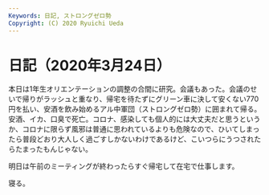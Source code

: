 ```yaml
---
Keywords: 日記, ストロングゼロ勢
Copyright: (C) 2020 Ryuichi Ueda
---
```


# 日記（2020年3月24日）

本日は1年生オリエンテーションの調整の合間に研究。会議もあった。会議のせいで帰りがラッシュと重なり、帰宅を待たずにグリーン車に決して安くない770円を払い、安酒を飲み始めるアル中軍団（ストロングゼロ勢）に囲まれて帰る。安酒、イカ、口臭で死亡。コロナ、感染しても個人的には大丈夫だと思うというか、コロナに限らず風邪は普通に思われているよりも危険なので、ひいてしまったら普段どおり大人しく過ごすしかないわけであるけど、こいつらにうつされたらたまったもんじゃない。


明日は午前のミーティングが終わったらすぐ帰宅して在宅で仕事します。



寝る。

